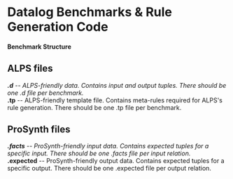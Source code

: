# Datalog Benchmarks & Rule Generation Code

#### Benchmark Structure
## ALPS files
<b>*.d</b> -- ALPS-friendly data. Contains input and output tuples. There should be one .d file per benchmark.
<br>
<b>*.tp</b> -- ALPS-friendly template file. Contains meta-rules required for ALPS's rule generation. There should be one .tp file per benchmark.
<br>

## ProSynth files
<b>*.facts</b> -- ProSynth-friendly input data. Contains expected tuples for a specific input. There should be one .facts file per input relation. 
<br>
<b>*.expected</b> -- ProSynth-friendly output data. Contains expected tuples for a specific output. There should be one .expected file per output relation. 
<br>
